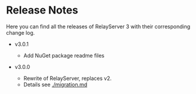 # Release Notes

Here you can find all the releases of RelayServer 3 with their corresponding change log.

* v3.0.1
  - Add NuGet package readme files

* v3.0.0
  - Rewrite of RelayServer, replaces v2.
  - Details see [./migration.md](Migration)
